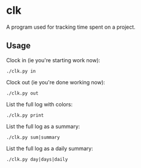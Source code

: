# clk

A program used for tracking time spent on a project.

## Usage

Clock in (ie you're starting work now):

	./clk.py in

Clock out (ie you're done working now):

	./clk.py out

List the full log with colors:

	./clk.py print

List the full log as a summary:

	./clk.py sum|summary

List the full log as a daily summary:

	./clk.py day|days|daily
